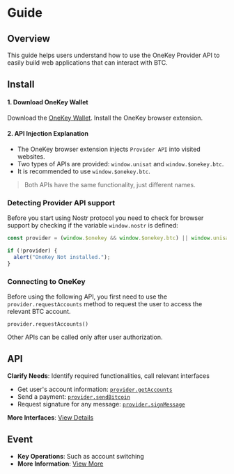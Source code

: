 # Guide

## Overview

This guide helps users understand how to use the OneKey Provider API to easily build web applications that can interact with BTC.



## Install

#### 1. Download OneKey Wallet

Download the [OneKey Wallet](https://onekey.so/download?client=browserExtension). Install the OneKey browser extension.

#### 2. API Injection Explanation

* The OneKey browser extension injects `Provider API` into visited websites.
* Two types of APIs are provided: `window.unisat` and `window.$onekey.btc`.
* It is recommended to use `window.$onekey.btc`.

> Both APIs have the same functionality, just different names.

### Detecting Provider API support

Before you start using Nostr protocol you need to check for browser support by checking if the variable `window.nostr` is defined:

```javascript
const provider = (window.$onekey && window.$onekey.btc) || window.unisat;

if (!provider) {
  alert("OneKey Not installed.");
}
```

### Connecting to OneKey

Before using the following API, you first need to use the `provider.requestAccounts` method to request the user to access the relevant BTC account.&#x20;

```
provider.requestAccounts()
```

Other APIs can be called only after user authorization.

## API

**Clarify Needs**: Identify required functionalities, call relevant interfaces

* Get user's account information: [`provider.getAccounts`](api-reference/getaccounts.md)
* Send a payment: [`provider.sendBitcoin`](api-reference/sendbitcoin.md)
* Request signature for any message: [`provider.signMessage`](api-reference/signmessage.md)

**More Interfaces**: [View Details](api-reference/)

## Event

* **Key Operations**: Such as account switching
* **More Information**: [View More](event.md)
